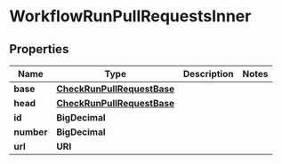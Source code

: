 

# WorkflowRunPullRequestsInner


## Properties

| Name | Type | Description | Notes |
|------------ | ------------- | ------------- | -------------|
|**base** | [**CheckRunPullRequestBase**](CheckRunPullRequestBase.md) |  |  |
|**head** | [**CheckRunPullRequestBase**](CheckRunPullRequestBase.md) |  |  |
|**id** | **BigDecimal** |  |  |
|**number** | **BigDecimal** |  |  |
|**url** | **URI** |  |  |



